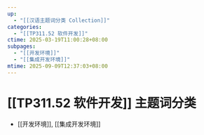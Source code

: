 ```yaml
---
up:
  - "[[汉语主题词分类 Collection]]"
categories:
  - "[[TP311.52 软件开发]]"
ctime: 2025-03-19T11:00:28+08:00
subpages:
  - "[[开发环境]]"
  - "[[集成开发环境]]"
mtime: 2025-09-09T12:37:03+08:00
---
```


# [[TP311.52 软件开发]] 主题词分类

- [[开发环境]], [[集成开发环境]]
